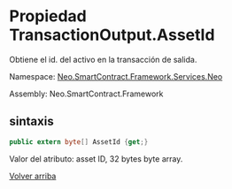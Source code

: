 # Propiedad TransactionOutput.AssetId

Obtiene el id. del activo en la transacción de salida.

Namespace: [Neo.SmartContract.Framework.Services.Neo](../../neo.md)

Assembly: Neo.SmartContract.Framework

## sintaxis

```c#
public extern byte[] AssetId {get;}
```

Valor del atributo: asset ID, 32 bytes byte array.



[Volver arriba](../TransactionOutput.md)
